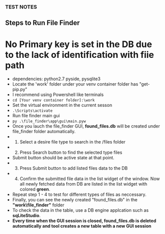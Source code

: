 

### TEST NOTES

## Steps to Run File Finder

# No Primary key is set in the DB due to the lack of identification with fiie path
- dependencies: python2.7 pyside, pysqlite3
- Locate the 'work' folder under your venv container folder has "get-pip.py"
- I recommend using Powershell like terminals
- `cd [Your venv container folder]:\work`
- Set the virtual environment in the current sesson
- `.\Scripts\activate`
- Run file finder main gui
- `py .\file_finder\app\gui\main.pyw`
- Once you lauch the file_finder GUI, **found_files.db** will be created under file_finder folder automatically.
- 1. Select a desire file type to search in the /files folder
- 2. Press Search button to find the selected type files
- Submit button should be active state at that point.
- 3. Press Submit button to add listed files data to the DB
- 4. Confirm the submitted file data in the list widget of the window. Now all newly fetched data from DB are listed in the list widget with colored **green**.
- Repeat step 1 - 4 to test for different types of files as neccessary.
- Finally, you can see the newly created "found_files.db" in the **"work\file_finder"** folder
- To check the data in the table, use a DB engine applcation such as **sqLiteStudio**.
- **Every time when the GUI session is closed, found_files.db is deleted automatically and tool creates a new table with a new GUI session**
